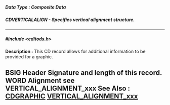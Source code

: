 ##### Data Type : Composite Data
##### CDVERTICALALIGN - Specifies vertical alignment structure.
---
##### #include <editods.h>
**Description :**
This CD record allows for additional information to be provided for a graphic.

BSIG Header  Signature and length of this record.
WORD Alignment see VERTICAL_ALIGNMENT_xxx
**See Also :**
[CDGRAPHIC](D:/md_files/CDGRAPHIC.md)
[VERTICAL_ALIGNMENT_xxx](D:/md_files/VERTICAL_ALIGNMENT_xxx.md)
---
